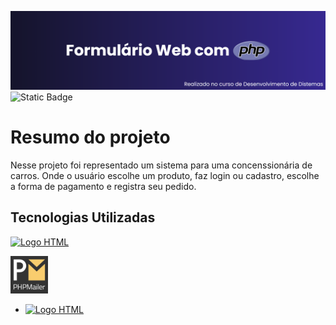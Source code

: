 <img src='formulario-loja/img/download-php.png' alt="Título README"></img>
![Static Badge](https://img.shields.io/badge/STATUS-FINALIZADO-%23291f6c)

<h1>Resumo do projeto</h1>

<p>Nesse projeto foi representado um sistema para uma concenssionária de carros. Onde o usuário escolhe um produto, faz login ou cadastro, escolhe a forma de pagamento e registra seu pedido.</p>

<h2>Tecnologias Utilizadas</h2>

<a href="https://pt.wikipedia.org/wiki/HTML5" target="_blank"><img width='60px' src="https://cdn.jsdelivr.net/gh/devicons/devicon/icons/html5/html5-original.svg" alt="Logo HTML"></img></a>

<a href="https://github.com/PHPMailer/PHPMailer" target="_blank"><img width='60px' src="formulario-loja/img/phpmailer.png" alt="Logo PHPMailer"></img></a>

<ul>
<li>
<a href="https://pt.wikipedia.org/wiki/HTML5" target="_blank"><img width='60px' src="https://cdn.jsdelivr.net/gh/devicons/devicon/icons/html5/html5-original.svg" alt="Logo HTML"></img></a>
</li>
</ul>



